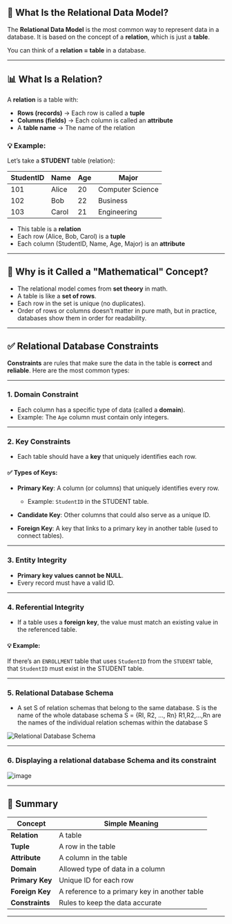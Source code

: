## 📘 What Is the Relational Data Model?

The **Relational Data Model** is the most common way to represent data in a database. It is based on the concept of a **relation**, which is just a **table**.

You can think of a **relation = table** in a database.

---

## 📊 What Is a Relation?

A **relation** is a table with:

* **Rows (records)** → Each row is called a **tuple**
* **Columns (fields)** → Each column is called an **attribute**
* A **table name** → The name of the relation

### 💡 Example:

Let’s take a **STUDENT** table (relation):

| StudentID | Name  | Age | Major            |
| --------- | ----- | --- | ---------------- |
| 101       | Alice | 20  | Computer Science |
| 102       | Bob   | 22  | Business         |
| 103       | Carol | 21  | Engineering      |

* This table is a **relation**
* Each row (Alice, Bob, Carol) is a **tuple**
* Each column (StudentID, Name, Age, Major) is an **attribute**

---

## 🔢 Why is it Called a "Mathematical" Concept?

* The relational model comes from **set theory** in math.
* A table is like a **set of rows**.
* Each row in the set is unique (no duplicates).
* Order of rows or columns doesn’t matter in pure math, but in practice, databases show them in order for readability.

---

## ✅ Relational Database Constraints

**Constraints** are rules that make sure the data in the table is **correct** and **reliable**. Here are the most common types:

---

### 1. **Domain Constraint**

* Each column has a specific type of data (called a **domain**).
* Example: The `Age` column must contain only integers.

---

### 2. **Key Constraints**

* Each table should have a **key** that uniquely identifies each row.

#### ✅ Types of Keys:

* **Primary Key**: A column (or columns) that uniquely identifies every row.

  * Example: `StudentID` in the STUDENT table.
* **Candidate Key**: Other columns that could also serve as a unique ID.
* **Foreign Key**: A key that links to a primary key in another table (used to connect tables).

---

### 3. **Entity Integrity**

* **Primary key values cannot be NULL**.
* Every record must have a valid ID.

---

### 4. **Referential Integrity**

* If a table uses a **foreign key**, the value must match an existing value in the referenced table.

#### 💡 Example:

If there’s an `ENROLLMENT` table that uses `StudentID` from the `STUDENT` table, that `StudentID` must exist in the STUDENT table.

---
### 5. **Relational Database Schema**
* A set S of relation schemas that belong to the
same database.
S is the name of the whole database schema
S = {RI, R2, ..., Rn}
R1,R2,...,Rn are the names of the individual
relation schemas within the database S

![Relational Database Schema](https://github.com/user-attachments/assets/769a5549-c871-494a-8ded-00964369c191)

---
### 6. **Displaying a relational database Schema and its constraint**
![image](https://github.com/user-attachments/assets/c6635878-cd04-41d5-94b6-756dfcf2ecbd)

---

## 🧠 Summary

| Concept         | Simple Meaning                                |
| --------------- | --------------------------------------------- |
| **Relation**    | A table                                       |
| **Tuple**       | A row in the table                            |
| **Attribute**   | A column in the table                         |
| **Domain**      | Allowed type of data in a column              |
| **Primary Key** | Unique ID for each row                        |
| **Foreign Key** | A reference to a primary key in another table |
| **Constraints** | Rules to keep the data accurate               |

---

